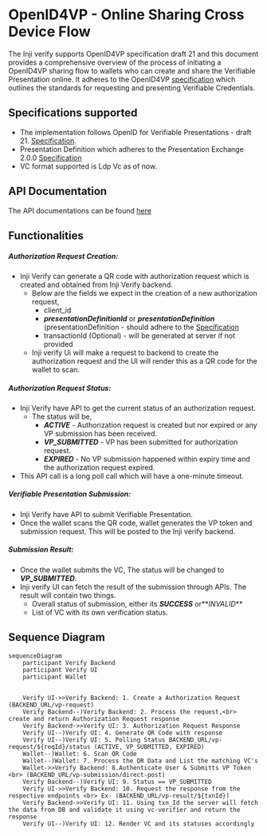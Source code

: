 # OpenID4VP - Online Sharing Cross Device Flow

The Inji verify supports OpenID4VP specification draft 21 and this document provides a comprehensive overview of the process of initiating a OpenID4VP sharing flow to
wallets who can create and share the Verifiable Presentation online. It adheres to the OpenID4VP [specification](https://openid.net/specs/openid-4-verifiable-presentations-1_0-21.html) which outlines the standards for
requesting and presenting Verifiable Credentials.

## Specifications supported
- The implementation follows OpenID for Verifiable Presentations - draft 21. [Specification](https://openid.net/specs/openid-4-verifiable-presentations-1_0-21.html).
- Presentation Definition which adheres to the Presentation Exchange 2.0.0 [Specification](https://identity.foundation/presentation-exchange/spec/v2.0.0)
- VC format supported is Ldp Vc as of now.

## API Documentation
The API documentations can be found [here](https://mosip.stoplight.io/docs/inji-verify/branches/main/)

## Functionalities
##### Authorization Request Creation:
- Inji Verify can generate a QR code with authorization request which is created and obtained from Inji Verify backend. 
  - Below are the fields we expect in the creation of a new authorization request,
      - client_id
      - **_presentationDefinitionId_** or **_presentationDefinition_** (presentationDefinition - should adhere to the [Specification](https://identity.foundation/presentation-exchange/spec/v2.0.0)
      - transactionId (Optional) - will be generated at server if not provided
  - Inji verify Ui will make a request to backend to create the authorization request and the UI will render this as a QR code for the wallet to scan.

#####  Authorization Request Status:
- Inji Verify have API to get the current status of an authorization request.
    - The status will be,
      - **_ACTIVE_** - Authorization request is created but nor expired or any VP submission has been received. 
      - **_VP_SUBMITTED_** - VP has been submitted for authorization request.
      - **_EXPIRED_** - No VP submission happened within expiry time and the authorization request expired.
- This API call is a long poll call which will have a one-minute timeout.

#####  Verifiable Presentation Submission:
- Inji Verify have API to submit Verifiable Presentation.
- Once the wallet scans the QR code, wallet generates the VP token and submission request. This will be posted to the Inji verify backend.

#####  Submission Result:
- Once the wallet submits the VC, The status will be changed to **_VP_SUBMITTED_**.
- Inji verify UI can fetch the result of the submission through APIs. The result will contain two things.
  - Overall status of submission, either its **_SUCCESS_** or**_INVALID_**
  - List of VC with its own verification status.

## Sequence Diagram
```mermaid    
sequenceDiagram
    participant Verify Backend
    participant Verify UI
    participant Wallet


    Verify UI->>Verify Backend: 1. Create a Authorization Request (BACKEND_URL/vp-request)
    Verify Backend--)Verify Backend: 2. Process the request,<br> create and return Authorization Request response
    Verify Backend->>Verify UI: 3. Authorization Request Response
    Verify UI--)Verify UI: 4. Generate QR Code with response
    Verify UI--)Verify UI: 5. Polling Status BACKEND_URL/vp-request/${reqId}/status (ACTIVE, VP_SUBMITTED, EXPIRED)
    Wallet--)Wallet: 6. Scan QR Code
    Wallet--)Wallet: 7. Process the QR Data and List the matching VC's
    Wallet->>Verify Backend: 8.Authenticate User & Submitts VP Token <br> (BACKEND_URL/vp-submission/direct-post)
    Verify Backend--)Verify UI: 9. Status == VP_SUBMITTED
    Verify UI->>Verify Backend: 10. Request the response from the respective endpoints <br> Ex- (BACKEND_URL/vp-result/${txnId})
    Verify Backend->>Verify UI: 11. Using txn_Id the server will fetch the data from DB and validate it using vc-verifier and return the response
    Verify UI--)Verify UI: 12. Render VC and its statuses accordingly
    
```